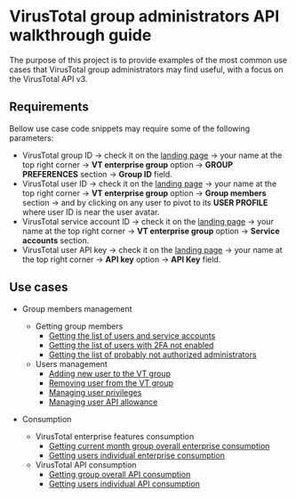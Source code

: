 # VirusTotal group administrators API walkthrough guide

The purpose of this project is to provide examples of the most common use cases that VirusTotal group administrators may find useful, with a focus on the VirusTotal API v3.

## Requirements

Bellow use case code snippets may require some of the following parameters:

* VirusTotal group ID -> check it on the [landing page](https://www.virustotal.com/gui/home/search) -> your name at the top right corner -> **VT enterprise group** option -> **GROUP PREFERENCES** section -> **Group ID** field.
* VirusTotal user ID -> check it on the [landing page](https://www.virustotal.com/gui/home/search) -> your name at the top right corner -> **VT enterprise group** option -> **Group members** section -> and by clicking on any user to pivot to its **USER PROFILE** where user ID is near the user avatar.
* VirusTotal service account ID -> check it on the [landing page](https://www.virustotal.com/gui/home/search) -> your name at the top right corner -> **VT enterprise group** option -> **Service accounts** section.
* VirusTotal user API key -> check it on the [landing page](https://www.virustotal.com/gui/home/search) -> your name at the top right corner -> **API key** option -> **API Key** field.

## Use cases
* <a name="group-members-management">Group members management
	* Getting group members
		- [Getting the list of users and service accounts](https://github.com/VirusTotal/vt-use-cases/blob/main/admins_guide/getting_group_users_and_service_accounts.py)
		- [Getting the list of users with 2FA not enabled](https://github.com/VirusTotal/vt-use-cases/blob/main/admins_guide/getting_users_without_2fa.py)
		- [Getting the list of probably not authorized administrators](https://github.com/VirusTotal/vt-use-cases/blob/main/admins_guide/getting_possible_unauthorized_admins.py)
	* <a name="users-management">Users management
		- [Adding new user to the VT group](https://github.com/VirusTotal/vt-use-cases/blob/main/admins_guide/adding_users_to_group.py)
		- [Removing user from the VT group](https://github.com/VirusTotal/vt-use-cases/blob/main/admins_guide/remove_users_from_group.py)
		- [Managing user privileges](https://github.com/VirusTotal/vt-use-cases/blob/main/admins_guide/managing_users_privileges.py)
		- [Managing user API allowance](https://github.com/VirusTotal/vt-use-cases/blob/main/admins_guide/managing_users_api_allowance.py)

* <a name="consumption">Consumption
	* <a name="virustotal-enterprise-features-consumption">VirusTotal enterprise features consumption
		- [Getting current month group overall enterprise consumption](https://github.com/VirusTotal/vt-use-cases/blob/main/admins_guide/group_enterprise_current_month_consumption.py)
		- [Getting users individual enterprise consumption](https://github.com/VirusTotal/vt-use-cases/blob/main/admins_guide/user_enterprise_current_month_consumption.py)
	* <a name="api-consumption">VirusTotal API consumption
		- [Getting group overall API consumption](https://github.com/VirusTotal/vt-use-cases/blob/main/admins_guide/group_api_consumption.py)
		- [Getting users individual API consumption](https://github.com/VirusTotal/vt-use-cases/blob/main/admins_guide/user_api_consumption.py)

